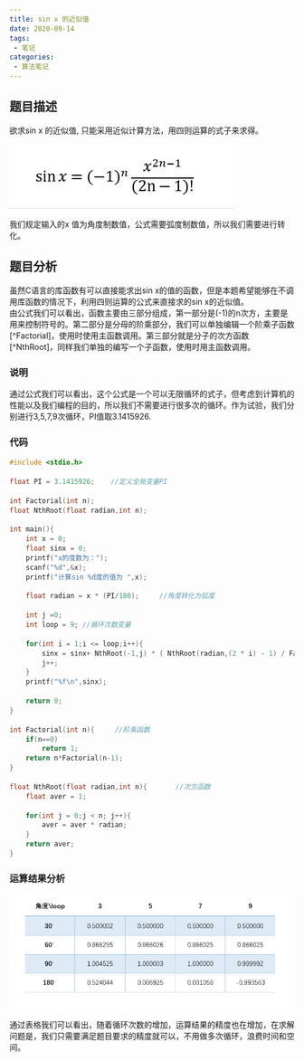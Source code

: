 ```yaml
---
title: sin x 的近似值
date: 2020-09-14
tags:
 - 笔记
categories:
 - 算法笔记
---
```



## 题目描述

欲求sin x 的近似值, 只能采用近似计算方法，用四则运算的式子来求得。

![公式](../images/image6.jpg)

我们规定输入的x 值为角度制数值，公式需要弧度制数值，所以我们需要进行转化。


## 题目分析

虽然C语言的库函数有可以直接能求出sin x的值的函数，但是本题希望能够在不调用库函数的情况下，利用四则运算的公式来直接求的sin x的近似值。  
由公式我们可以看出，函数主要由三部分组成，第一部分是(-1)的n次方，主要是用来控制符号的。第二部分是分母的阶乘部分，我们可以单独编辑一个阶乘子函数[^Factorial]，使用时使用主函数调用。第三部分就是分子的次方函数[^NthRoot]，同样我们单独的编写一个子函数，使用时用主函数调用。

### 说明
通过公式我们可以看出，这个公式是一个可以无限循环的式子，但考虑到计算机的性能以及我们编程的目的，所以我们不需要进行很多次的循环。作为试验，我们分别进行3,5,7,9次循环，PI值取3.1415926.

### 代码 
```c
#include <stdio.h>

float PI = 3.1415926;    //定义全局变量PI 

int Factorial(int n);
float NthRoot(float radian,int n);

int main(){	
	int x = 0;
	float sinx = 0;
	printf("x的度数为：");
	scanf("%d",&x);
	printf("计算sin %d度的值为 ",x); 
	
	float radian = x * (PI/180);     //角度转化为弧度 
	
	int j =0;
	int loop = 9; //循环次数变量 

	for(int i = 1;i <= loop;i++){
		sinx = sinx+ NthRoot(-1,j) * ( NthRoot(radian,(2 * i) - 1) / Factorial((2 * i) -1) );
		j++; 
	}
	printf("%f\n",sinx);
	
	return 0;
}

int Factorial(int n){     //阶乘函数 
	if(n==0)
        return 1;
    return n*Factorial(n-1);
}

float NthRoot(float radian,int n){       //次方函数 
	float aver = 1;
	
	for(int j = 0;j < n; j++){
		aver = aver * radian;
	}	
	return aver;
}

```

### 运算结果分析

![循环次数与结果的分析](../images/snipaste_2020_09_19_23_23_11.png)

通过表格我们可以看出，随着循环次数的增加，运算结果的精度也在增加，在求解问题是，我们只需要满足题目要求的精度就可以，不用做多次循环，浪费时间和空间。
